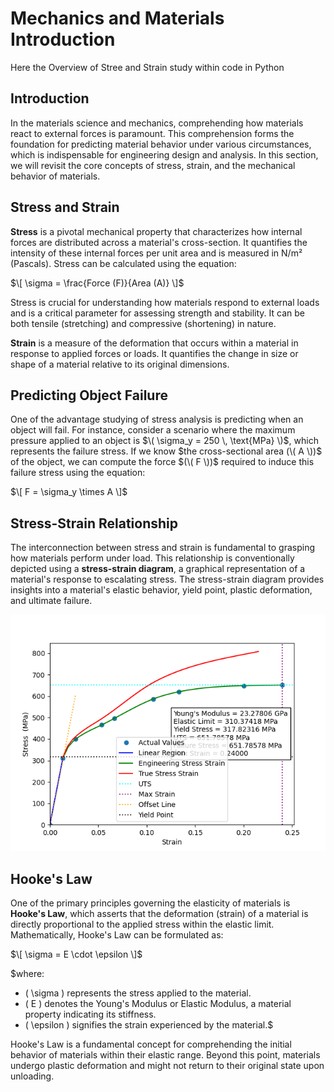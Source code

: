 # Mechanics and Materials Introduction

Here the Overview of Stree and Strain study within code in Python


## Introduction

In the materials science and mechanics, comprehending how materials react to external forces is paramount. This comprehension forms the foundation for predicting material behavior under various circumstances, which is indispensable for engineering design and analysis. In this section, we will revisit the core concepts of stress, strain, and the mechanical behavior of materials.

## Stress and Strain

**Stress** is a pivotal mechanical property that characterizes how internal forces are distributed across a material's cross-section. It quantifies the intensity of these internal forces per unit area and is measured in N/m² (Pascals). Stress can be calculated using the equation:

$\[ \sigma = \frac{Force (F)}{Area (A)} \]$

Stress is crucial for understanding how materials respond to external loads and is a critical parameter for assessing strength and stability. It can be both tensile (stretching) and compressive (shortening) in nature.

**Strain** is a measure of the deformation that occurs within a material in response to applied forces or loads. It quantifies the change in size or shape of a material relative to its original dimensions.

## Predicting Object Failure

One of the advantage studying of stress analysis is predicting when an object will fail. For instance, consider a scenario where the maximum pressure applied to an object is $\( \sigma_y = 250 \, \text{MPa} \)$, which represents the failure stress. If we know $the cross-sectional area (\( A \))$ of the object, we can compute the force $(\( F \))$ required to induce this failure stress using the equation:

$\[ F = \sigma_y \times A \]$

## Stress-Strain Relationship

The interconnection between stress and strain is fundamental to grasping how materials perform under load. This relationship is conventionally depicted using a **stress-strain diagram**, a graphical representation of a material's response to escalating stress. The stress-strain diagram provides insights into a material's elastic behavior, yield point, plastic deformation, and ultimate failure.

![Stress-Strain Diagram](output.png)

## Hooke's Law

One of the primary principles governing the elasticity of materials is **Hooke's Law**, which asserts that the deformation (strain) of a material is directly proportional to the applied stress within the elastic limit. Mathematically, Hooke's Law can be formulated as:

$\[ \sigma = E \cdot \epsilon \]$

$where:
- \( \sigma \) represents the stress applied to the material.
- \( E \) denotes the Young's Modulus or Elastic Modulus, a material property indicating its stiffness.
- \( \epsilon \) signifies the strain experienced by the material.$

Hooke's Law is a fundamental concept for comprehending the initial behavior of materials within their elastic range. Beyond this point, materials undergo plastic deformation and might not return to their original state upon unloading.



